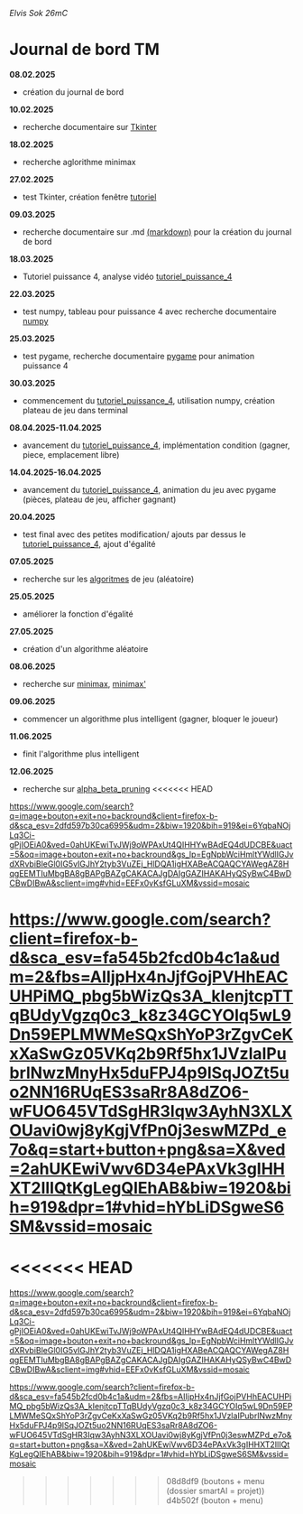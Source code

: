 *Elvis Sok 26mC*

# Journal de bord TM

**08.02.2025**
- création du journal de bord

**10.02.2025**
- recherche documentaire sur [Tkinter](https://tkdocs.com/tutorial/index.html)

**18.02.2025**
- recherche aglorithme minimax

**27.02.2025**
- test Tkinter, création fenêtre [tutoriel](https://www.youtube.com/watch?v=yA2E4uXIn0g&list=PLjrnnc4BZaRCR5eOXSTAgKJpBl62Y7o45&index=2)

**09.03.2025**
- recherche documentaire sur .md [(markdown)](https://shd101wyy.github.io/markdown-preview-enhanced/#/markdown-basics) pour la création du journal de bord

**18.03.2025**
- Tutoriel puissance 4, analyse vidéo [tutoriel_puissance_4](https://youtu.be/XpYz-q1lxu8?si=vDCVqXGDOU7K_P8p)

**22.03.2025**
- test numpy, tableau pour puissance 4 avec recherche documentaire [numpy](https://numpy.org/doc/2.2/user/absolute_beginners.html#how-to-create-a-basic-array)

**25.03.2025**
- test pygame, recherche documentaire [pygame](https://www.pygame.org/docs/) pour animation puissance 4

**30.03.2025**
- commencement du [tutoriel_puissance_4](https://youtu.be/XpYz-q1lxu8?si=vDCVqXGDOU7K_P8p), utilisation numpy, création plateau de jeu dans terminal

**08.04.2025-11.04.2025**
- avancement du [tutoriel_puissance_4](https://youtu.be/XpYz-q1lxu8?si=vDCVqXGDOU7K_P8p), implémentation condition (gagner, piece, emplacement libre) 

**14.04.2025-16.04.2025**
- avancement du [tutoriel_puissance_4](https://youtu.be/XpYz-q1lxu8?si=vDCVqXGDOU7K_P8p), animation du jeu avec pygame (pièces, plateau de jeu, afficher gagnant)

**20.04.2025**
- test final avec des petites modification/ ajouts par dessus le [tutoriel_puissance_4](https://youtu.be/XpYz-q1lxu8?si=vDCVqXGDOU7K_P8p), ajout d'égalité

**07.05.2025**
- recherche sur les [algoritmes](https://www.youtube.com/watch?v=y7AKtWGOPAE) de jeu (aléatoire)

**25.05.2025**
- améliorer la fonction d'égalité

**27.05.2025**
- création d'un algorithme aléatoire

**08.06.2025**
- recherche sur [minimax](https://www.youtube.com/watch?v=l-hh51ncgDI), [minimax'](https://www.youtube.com/watch?v=DV5d31z1xTI&t=2s)

**09.06.2025**
- commencer un algorithme plus intelligent (gagner, bloquer le joueur)

**11.06.2025**
- finit l'algorithme plus intelligent

**12.06.2025**
- recherche sur [alpha_beta_pruning](https://www.youtube.com/watch?v=A7AO152vy50)
<<<<<<< HEAD

https://www.google.com/search?q=image+bouton+exit+no+backround&client=firefox-b-d&sca_esv=2dfd597b30ca6995&udm=2&biw=1920&bih=919&ei=6YqbaNOjLq3Ci-gPjIOEiA0&ved=0ahUKEwiTvJWj9oWPAxUt4QIHHYwBAdEQ4dUDCBE&uact=5&oq=image+bouton+exit+no+backround&gs_lp=EgNpbWciHmltYWdlIGJvdXRvbiBleGl0IG5vIGJhY2tyb3VuZEj_HlDQA1igHXABeACQAQCYAWegAZ8HqgEEMTIuMbgBA8gBAPgBAZgCAKACAJgDAIgGAZIHAKAHyQSyBwC4BwDCBwDIBwA&sclient=img#vhid=EEFx0vKsfGLuXM&vssid=mosaic

https://www.google.com/search?client=firefox-b-d&sca_esv=fa545b2fcd0b4c1a&udm=2&fbs=AIIjpHx4nJjfGojPVHhEACUHPiMQ_pbg5bWizQs3A_kIenjtcpTTqBUdyVgzq0c3_k8z34GCYOIq5wL9Dn59EPLMWMeSQxShYoP3rZgvCeKxXaSwGz05VKq2b9Rf5hx1JVzlaIPubrlNwzMnyHx5duFPJ4p9lSqJOZt5uo2NN16RUqES3saRr8A8dZO6-wFUO645VTdSgHR3Iqw3AyhN3XLXOUavi0wj8yKgjVfPn0j3eswMZPd_e7o&q=start+button+png&sa=X&ved=2ahUKEwiVwv6D34ePAxVk3gIHHXT2IlIQtKgLegQIEhAB&biw=1920&bih=919&dpr=1#vhid=hYbLiDSgweS6SM&vssid=mosaic
=======
<<<<<<< HEAD
=======

https://www.google.com/search?q=image+bouton+exit+no+backround&client=firefox-b-d&sca_esv=2dfd597b30ca6995&udm=2&biw=1920&bih=919&ei=6YqbaNOjLq3Ci-gPjIOEiA0&ved=0ahUKEwiTvJWj9oWPAxUt4QIHHYwBAdEQ4dUDCBE&uact=5&oq=image+bouton+exit+no+backround&gs_lp=EgNpbWciHmltYWdlIGJvdXRvbiBleGl0IG5vIGJhY2tyb3VuZEj_HlDQA1igHXABeACQAQCYAWegAZ8HqgEEMTIuMbgBA8gBAPgBAZgCAKACAJgDAIgGAZIHAKAHyQSyBwC4BwDCBwDIBwA&sclient=img#vhid=EEFx0vKsfGLuXM&vssid=mosaic

https://www.google.com/search?client=firefox-b-d&sca_esv=fa545b2fcd0b4c1a&udm=2&fbs=AIIjpHx4nJjfGojPVHhEACUHPiMQ_pbg5bWizQs3A_kIenjtcpTTqBUdyVgzq0c3_k8z34GCYOIq5wL9Dn59EPLMWMeSQxShYoP3rZgvCeKxXaSwGz05VKq2b9Rf5hx1JVzlaIPubrlNwzMnyHx5duFPJ4p9lSqJOZt5uo2NN16RUqES3saRr8A8dZO6-wFUO645VTdSgHR3Iqw3AyhN3XLXOUavi0wj8yKgjVfPn0j3eswMZPd_e7o&q=start+button+png&sa=X&ved=2ahUKEwiVwv6D34ePAxVk3gIHHXT2IlIQtKgLegQIEhAB&biw=1920&bih=919&dpr=1#vhid=hYbLiDSgweS6SM&vssid=mosaic
>>>>>>> 08d8df9 (boutons + menu (dossier smartAI = projet))
>>>>>>> d4b502f (bouton + menu)
